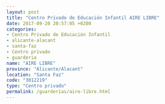 ```yaml
---
layout: post
title: "Centro Privado de Educación Infantil AIRE LIBRE"
date: 2017-09-20 20:57:05 +0200
categories:
- Centro Privado de Educación Infantil
- alicante-alacant
- santa-faz
- Centro privado
- guarderia
name: "AIRE LIBRE"
province: "Alicante/Alacant"
location: "Santa Faz"
code: "3012219"
type: "Centro privado"
permalink: /guarderias/aire-libre.html
---
```

